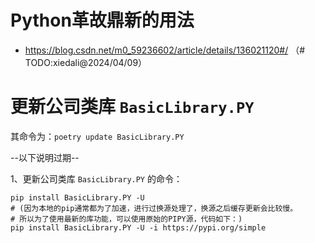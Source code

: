 # Python革故鼎新的用法

- https://blog.csdn.net/m0_59236602/article/details/136021120#/ （# TODO:xiedali@2024/04/09）

# 更新公司类库 `BasicLibrary.PY`

其命令为：`poetry update BasicLibrary.PY`

--以下说明过期--

1、更新公司类库 `BasicLibrary.PY` 的命令：

```
pip install BasicLibrary.PY -U
# (因为本地的pip通常都为了加速，进行过换源处理了，换源之后缓存更新会比较慢。
# 所以为了使用最新的库功能，可以使用原始的PIPY源，代码如下：)
pip install BasicLibrary.PY -U -i https://pypi.org/simple
```
